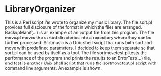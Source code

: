 # LibraryOrganizer
This is a Perl script I'm wrote to organize my music library. The file sort.pl provides full disclosure of the format in which the files are arranged. BackupManif(...) is an example of an output file from this program. The file move.pl moves the sorted directories into a repository where they can be further processed. Sortmusic is a Unix shell script that runs both sort and move with predefined parameters. I decided to keep them separate so that sort.pl can be used by itself as a tool. The file sortmovetest.pl tests the performance of the program and prints the results to an ErrorTest(...) file, and test is another Unix shell script that runs the sortmovetest.pl script with command line arguments. An example is shown.
